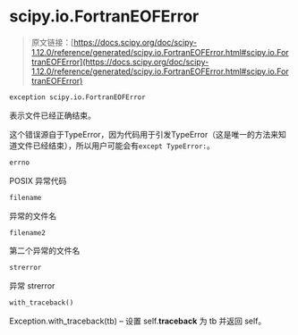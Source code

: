 # scipy.io.FortranEOFError

> 原文链接：[https://docs.scipy.org/doc/scipy-1.12.0/reference/generated/scipy.io.FortranEOFError.html#scipy.io.FortranEOFError](https://docs.scipy.org/doc/scipy-1.12.0/reference/generated/scipy.io.FortranEOFError.html#scipy.io.FortranEOFError)

```py
exception scipy.io.FortranEOFError
```

表示文件已经正确结束。

这个错误源自于TypeError，因为代码用于引发TypeError（这是唯一的方法来知道文件已经结束），所以用户可能会有`except TypeError:`。

```py
errno
```

POSIX 异常代码

```py
filename
```

异常的文件名

```py
filename2
```

第二个异常的文件名

```py
strerror
```

异常 strerror

```py
with_traceback()
```

Exception.with_traceback(tb) – 设置 self.__traceback__ 为 tb 并返回 self。

